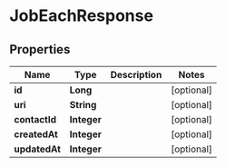 
# JobEachResponse

## Properties
Name | Type | Description | Notes
------------ | ------------- | ------------- | -------------
**id** | **Long** |  |  [optional]
**uri** | **String** |  |  [optional]
**contactId** | **Integer** |  |  [optional]
**createdAt** | **Integer** |  |  [optional]
**updatedAt** | **Integer** |  |  [optional]



